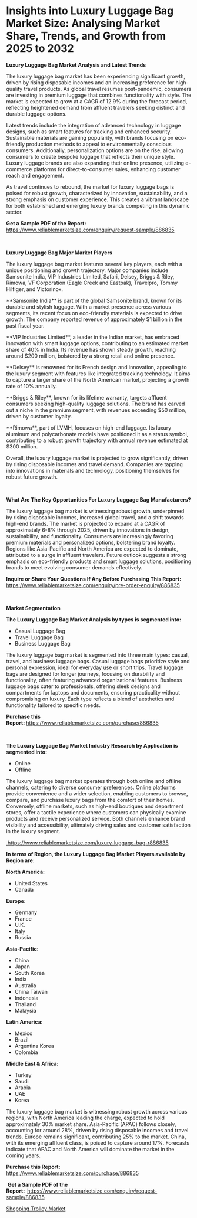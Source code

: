 <p><h1>Insights into Luxury Luggage Bag Market Size: Analysing Market Share, Trends, and Growth from 2025 to 2032</h1></p><p><strong>Luxury Luggage Bag Market Analysis and Latest Trends</strong></p>
<p><p>The luxury luggage bag market has been experiencing significant growth, driven by rising disposable incomes and an increasing preference for high-quality travel products. As global travel resumes post-pandemic, consumers are investing in premium luggage that combines functionality with style. The market is expected to grow at a CAGR of 12.9% during the forecast period, reflecting heightened demand from affluent travelers seeking distinct and durable luggage options.</p><p>Latest trends include the integration of advanced technology in luggage designs, such as smart features for tracking and enhanced security. Sustainable materials are gaining popularity, with brands focusing on eco-friendly production methods to appeal to environmentally conscious consumers. Additionally, personalization options are on the rise, allowing consumers to create bespoke luggage that reflects their unique style. Luxury luggage brands are also expanding their online presence, utilizing e-commerce platforms for direct-to-consumer sales, enhancing customer reach and engagement.</p><p>As travel continues to rebound, the market for luxury luggage bags is poised for robust growth, characterized by innovation, sustainability, and a strong emphasis on customer experience. This creates a vibrant landscape for both established and emerging luxury brands competing in this dynamic sector.</p></p>
<p><strong>Get a Sample PDF of the Report:&nbsp;</strong> <a href="https://www.reliablemarketsize.com/enquiry/request-sample/886835?utm_campaign=3092&utm_medium=2&utm_source=Github&utm_content=ia&utm_term=04042025&utm_id=luxury-luggage-bag">https://www.reliablemarketsize.com/enquiry/request-sample/886835</a></p>
<p>&nbsp;</p>
<p><strong>Luxury Luggage Bag Major Market Players</strong></p>
<p><p>The luxury luggage bag market features several key players, each with a unique positioning and growth trajectory. Major companies include Samsonite India, VIP Industries Limited, Safari, Delsey, Briggs & Riley, Rimowa, VF Corporation (Eagle Creek and Eastpak), Travelpro, Tommy Hilfiger, and Victorinox.</p><p>**Samsonite India** is part of the global Samsonite brand, known for its durable and stylish luggage. With a market presence across various segments, its recent focus on eco-friendly materials is expected to drive growth. The company reported revenue of approximately $1 billion in the past fiscal year.</p><p>**VIP Industries Limited**, a leader in the Indian market, has embraced innovation with smart luggage options, contributing to an estimated market share of 40% in India. Its revenue has shown steady growth, reaching around $200 million, bolstered by a strong retail and online presence.</p><p>**Delsey** is renowned for its French design and innovation, appealing to the luxury segment with features like integrated tracking technology. It aims to capture a larger share of the North American market, projecting a growth rate of 10% annually.</p><p>**Briggs & Riley**, known for its lifetime warranty, targets affluent consumers seeking high-quality luggage solutions. The brand has carved out a niche in the premium segment, with revenues exceeding $50 million, driven by customer loyalty.</p><p>**Rimowa**, part of LVMH, focuses on high-end luggage. Its luxury aluminum and polycarbonate models have positioned it as a status symbol, contributing to a robust growth trajectory with annual revenue estimated at $300 million.</p><p>Overall, the luxury luggage market is projected to grow significantly, driven by rising disposable incomes and travel demand. Companies are tapping into innovations in materials and technology, positioning themselves for robust future growth.</p></p>
<p>&nbsp;</p>
<p><strong>What Are The Key Opportunities For Luxury Luggage Bag Manufacturers?</strong></p>
<p><p>The luxury luggage bag market is witnessing robust growth, underpinned by rising disposable incomes, increased global travel, and a shift towards high-end brands. The market is projected to expand at a CAGR of approximately 6-8% through 2025, driven by innovations in design, sustainability, and functionality. Consumers are increasingly favoring premium materials and personalized options, bolstering brand loyalty. Regions like Asia-Pacific and North America are expected to dominate, attributed to a surge in affluent travelers. Future outlook suggests a strong emphasis on eco-friendly products and smart luggage solutions, positioning brands to meet evolving consumer demands effectively.</p></p>
<p><strong>Inquire or Share Your Questions If Any Before Purchasing This Report:</strong> <a href="https://www.reliablemarketsize.com/enquiry/pre-order-enquiry/886835?utm_campaign=3092&utm_medium=2&utm_source=Github&utm_content=ia&utm_term=04042025&utm_id=luxury-luggage-bag">https://www.reliablemarketsize.com/enquiry/pre-order-enquiry/886835</a></p>
<p>&nbsp;</p>
<p><strong>Market Segmentation</strong></p>
<p><strong>The Luxury Luggage Bag Market Analysis by types is segmented into:</strong></p>
<p><ul><li>Casual Luggage Bag</li><li>Travel Luggage Bag</li><li>Business Luggage Bag</li></ul></p>
<p><p>The luxury luggage bag market is segmented into three main types: casual, travel, and business luggage bags. Casual luggage bags prioritize style and personal expression, ideal for everyday use or short trips. Travel luggage bags are designed for longer journeys, focusing on durability and functionality, often featuring advanced organizational features. Business luggage bags cater to professionals, offering sleek designs and compartments for laptops and documents, ensuring practicality without compromising on luxury. Each type reflects a blend of aesthetics and functionality tailored to specific needs.</p></p>
<p><strong>Purchase this Report:&nbsp;</strong><a href="https://www.reliablemarketsize.com/purchase/886835?utm_campaign=3092&utm_medium=2&utm_source=Github&utm_content=ia&utm_term=04042025&utm_id=luxury-luggage-bag">https://www.reliablemarketsize.com/purchase/886835</a></p>
<p>&nbsp;</p>
<p><strong>The Luxury Luggage Bag Market Industry Research by Application is segmented into:</strong></p>
<p><ul><li>Online</li><li>Offline</li></ul></p>
<p><p>The luxury luggage bag market operates through both online and offline channels, catering to diverse consumer preferences. Online platforms provide convenience and a wider selection, enabling customers to browse, compare, and purchase luxury bags from the comfort of their homes. Conversely, offline markets, such as high-end boutiques and department stores, offer a tactile experience where customers can physically examine products and receive personalized service. Both channels enhance brand visibility and accessibility, ultimately driving sales and customer satisfaction in the luxury segment.</p></p>
<p><a href="https://www.reliablemarketsize.com/luxury-luggage-bag-r886835?utm_campaign=3092&utm_medium=2&utm_source=Github&utm_content=ia&utm_term=04042025&utm_id=luxury-luggage-bag">&nbsp;https://www.reliablemarketsize.com/luxury-luggage-bag-r886835</a></p>
<p><strong>In terms of Region, the Luxury Luggage Bag Market Players available by Region are:</strong></p>
<p>
    <p> <strong> North America: </strong>
        <ul>
            <li>United States</li>
            <li>Canada</li>
        </ul>
        </p> 
    <p> <strong> Europe: </strong>
        <ul>
            <li>Germany</li>
            <li>France</li>
            <li>U.K.</li>
            <li>Italy</li>
            <li>Russia</li>
        </ul>
        </p> 
    <p> <strong> Asia-Pacific: </strong>
        <ul>
            <li>China</li>
            <li>Japan</li>
            <li>South Korea</li>
            <li>India</li>
            <li>Australia</li>
            <li>China Taiwan</li>
            <li>Indonesia</li>
            <li>Thailand</li>
            <li>Malaysia</li>
        </ul>
        </p> 
    <p> <strong> Latin America: </strong>
        <ul>
            <li>Mexico</li>
            <li>Brazil</li>
            <li>Argentina Korea</li>
            <li>Colombia</li>
        </ul>
        </p> 
    <p> <strong> Middle East & Africa: </strong>
        <ul>
            <li>Turkey</li>
            <li>Saudi</li>
            <li>Arabia</li>
            <li>UAE</li>
            <li>Korea</li>
        </ul>
    </p>
    </p>
<p><p>The luxury luggage bag market is witnessing robust growth across various regions, with North America leading the charge, expected to hold approximately 30% market share. Asia-Pacific (APAC) follows closely, accounting for around 28%, driven by rising disposable incomes and travel trends. Europe remains significant, contributing 25% to the market. China, with its emerging affluent class, is poised to capture around 17%. Forecasts indicate that APAC and North America will dominate the market in the coming years.</p></p>
<p><strong>Purchase this Report: </strong><a href="https://www.reliablemarketsize.com/purchase/886835?utm_campaign=3092&utm_medium=2&utm_source=Github&utm_content=ia&utm_term=04042025&utm_id=luxury-luggage-bag">https://www.reliablemarketsize.com/purchase/886835</a></p>
<p>&nbsp;<strong>Get a Sample PDF of the Report:&nbsp;&nbsp;</strong><a href="https://www.reliablemarketsize.com/enquiry/request-sample/886835?utm_campaign=3092&utm_medium=2&utm_source=Github&utm_content=ia&utm_term=04042025&utm_id=luxury-luggage-bag">https://www.reliablemarketsize.com/enquiry/request-sample/886835</a></p>
<p><strong></strong></p>
<p><p><a href="https://github.com/ajayanhaizan/Market-Research-Report-List-1/blob/main/shopping-trolley-market.md?utm_campaign=3092&utm_medium=2&utm_source=Github&utm_content=ia&utm_term=04042025&utm_id=luxury-luggage-bag">Shopping Trolley Market</a></p></p>